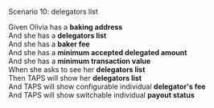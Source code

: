 Scenario 10: delegators list  

Given Olivia has a **baking address**  
And she has a **delegators list**  
And she has a **baker fee**  
And she has a **minimum accepted delegated amount**  
And she has a **minimum transaction value**  
When she asks to see her **delegators list**  
Then TAPS will show her **delegators list**  
And TAPS will show configurable individual **delegator's fee**  
And TAPS will show switchable individual **payout status**  
